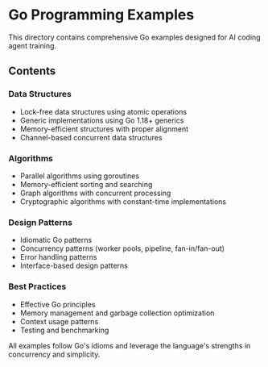 # Go Programming Examples

This directory contains comprehensive Go examples designed for AI coding agent training.

## Contents

### Data Structures
- Lock-free data structures using atomic operations
- Generic implementations using Go 1.18+ generics
- Memory-efficient structures with proper alignment
- Channel-based concurrent data structures

### Algorithms
- Parallel algorithms using goroutines
- Memory-efficient sorting and searching
- Graph algorithms with concurrent processing
- Cryptographic algorithms with constant-time implementations

### Design Patterns
- Idiomatic Go patterns
- Concurrency patterns (worker pools, pipeline, fan-in/fan-out)
- Error handling patterns
- Interface-based design patterns

### Best Practices
- Effective Go principles
- Memory management and garbage collection optimization
- Context usage patterns
- Testing and benchmarking

All examples follow Go's idioms and leverage the language's strengths in concurrency and simplicity.